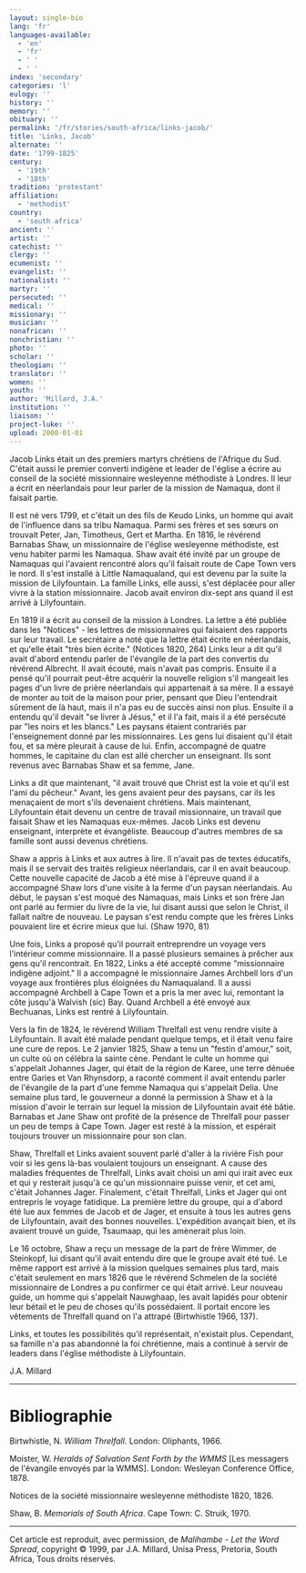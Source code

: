 ```yaml
---
layout: single-bio
lang: 'fr'
languages-available:
  - 'en'
  - 'fr'
  - ' '
  - ' '
index: 'secondary'
categories: 'l'
eulogy: ''
history: ''
memory: ''
obituary: ''
permalink: '/fr/stories/south-africa/links-jacob/'
title: 'Links, Jacob'
alternate: ''
date: '1799-1825'
century:
  - '19th'
  - '18th'
tradition: 'protestant'
affiliation:
  - 'methodist'
country:
  - 'south africa'
ancient: ''
artist: ''
catechist: ''
clergy: ''
ecumenist: ''
evangelist: ''
nationalist: ''
martyr: ''
persecuted: ''
medical: ''
missionary: ''
musician: ''
nonafrican: ''
nonchristian: ''
photo: ''
scholar: ''
theologian: ''
translator: ''
women: ''
youth: ''
author: 'Millard, J.A.'
institution: ''
liaison: ''
project-luke: ''
upload: 2000-01-01
---
```



Jacob Links était un des premiers martyrs chrétiens de l'Afrique du Sud. C'était aussi le premier converti indigène et leader de l'église a écrire au conseil de la société missionnaire wesleyenne méthodiste à Londres. Il leur a écrit en néerlandais pour leur parler de la mission de Namaqua, dont il faisait partie.

Il est né vers 1799, et c'était un des fils de Keudo Links, un homme qui avait de l'influence dans sa tribu Namaqua. Parmi ses frères et ses sœurs on trouvait Peter, Jan, Timotheus, Gert et Martha. En 1816, le révérend Barnabas Shaw, un missionnaire de l'église wesleyenne méthodiste, est venu habiter parmi les Namaqua. Shaw avait été invité par un groupe de Namaquas qui l'avaient rencontré alors qu'il faisait route de Cape Town vers le nord. Il s'est installé à Little Namaqualand, qui est devenu par la suite la mission de Lilyfountain. La famille Links, elle aussi, s'est déplacée pour aller vivre à la station missionnaire. Jacob avait environ dix-sept ans quand il est arrivé à Lilyfountain.

En 1819 il a écrit au conseil de la mission à Londres. La lettre a été publiée dans les "Notices"  - les lettres de missionnaires qui faisaient des rapports sur leur travail. Le secrétaire a noté que la lettre était écrite en néerlandais, et qu'elle était "très bien écrite." (Notices 1820, 264) Links leur a dit qu'il avait d'abord entendu parler de l'évangile de la part des convertis du révérend Albrecht. Il avait écouté, mais n'avait pas compris. Ensuite il a pensé qu'il pourrait peut-être acquérir la nouvelle religion s'il mangeait les pages d'un livre de prière néerlandais qui appartenait à sa mère. Il a essayé de monter au toit de la maison pour prier, pensant que Dieu l'entendrait sûrement de là haut, mais il n'a pas eu de succès ainsi non plus. Ensuite il a entendu qu'il devait "se livrer à Jésus," et il l'a fait, mais il a été persécuté par "les noirs et les blancs." Les paysans étaient contrariés par l'enseignement donné par les missionnaires. Les gens lui disaient qu'il était fou, et sa mère pleurait à cause de lui. Enfin, accompagné de quatre hommes, le capitaine du clan est allé chercher un enseignant. Ils sont revenus avec Barnabas Shaw et sa femme, Jane.

Links a dit que maintenant, "il avait trouvé que Christ est la voie et qu'il est l'ami du pêcheur." Avant, les gens avaient peur des paysans, car ils les menaçaient de mort s'ils devenaient chrétiens. Mais maintenant, Lilyfountain était devenu un centre de travail missionnaire, un travail que faisait Shaw et les Namaquas eux-mêmes. Jacob Links est devenu enseignant, interprète et évangéliste. Beaucoup d'autres membres de sa famille sont aussi devenus chrétiens.

Shaw a appris à Links et aux autres à lire. Il n'avait pas de textes éducatifs, mais il se servait des traités religieux néerlandais, car il en avait beaucoup. Cette nouvelle capacité de Jacob a été mise à l'épreuve quand il a accompagné Shaw lors d'une visite à la ferme d'un paysan néerlandais. Au début, le paysan s'est moqué des Namaquas, mais Links et son frère Jan ont parlé au fermier du livre de la vie, lui disant aussi que selon le Christ, il fallait naître de nouveau. Le paysan s'est rendu compte que les frères Links pouvaient lire et écrire mieux que lui. (Shaw 1970, 81)

Une fois, Links a proposé qu'il pourrait entreprendre un voyage vers l'intérieur comme missionnaire. Il a passé plusieurs semaines à prêcher aux gens qu'il rencontrait. En 1822, Links a été accepté comme "missionnaire indigène adjoint." Il a accompagné le missionnaire James Archbell lors d'un voyage aux frontières plus éloignées du Namaqualand. Il a aussi accompagné Archbell à Cape Town et a pris la mer avec lui, remontant la côte jusqu'à Walvish (sic) Bay. Quand Archbell a été envoyé aux Bechuanas, Links est rentré à Lilyfountain.

Vers la fin de 1824, le révérend William Threlfall est venu rendre visite à Lilyfountain. Il avait été malade pendant quelque temps, et il était venu faire une cure de repos. Le 2 janvier 1825, Shaw a tenu un "festin d'amour," soit, un culte où on célébra la sainte cène. Pendant le culte un homme qui s'appelait Johannes Jager, qui était de la région de Karee, une terre dénuée entre Garies et Van Rhynsdorp, a raconté comment il avait entendu parler de l'évangile de la part d'une femme Namaqua qui s'appelait Delia. Une semaine plus tard, le gouverneur a donné la permission à Shaw et à la mission d'avoir le terrain sur lequel la mission de Lilyfountain avait été bâtie. Barnabas et Jane Shaw ont profité de la présence de Threlfall pour passer un peu de temps à Cape Town. Jager est resté à la mission, et espérait toujours trouver un missionnaire pour son clan.

Shaw, Threlfall et Links avaient souvent parlé d'aller à la rivière Fish pour voir si les gens là-bas voulaient toujours un enseignant. A cause des maladies fréquentes de Threlfall, Links avait choisi un ami qui irait avec eux et qui y resterait jusqu'à ce qu'un missionnaire puisse venir, et cet ami, c'était Johannes Jager. Finalement, c'était Threlfall, Links et Jager qui ont entrepris le voyage fatidique. La première lettre du groupe, qui a d'abord été lue aux femmes de Jacob et de Jager, et ensuite à tous les autres gens de Lilyfountain, avait des bonnes nouvelles. L'expédition avançait bien, et ils avaient trouvé un guide, Tsaumaap, qui les amènerait plus loin.

Le 16 octobre, Shaw a reçu un message de la part de frère Wimmer, de Steinkopf, lui disant qu'il avait entendu dire que le groupe avait été tué. Le même rapport est arrivé à la mission quelques semaines plus tard, mais c'était seulement en mars 1826 que le révérend Schmelen de la société missionnaire de Londres a pu confirmer ce qui était arrivé. Leur nouveau guide, un homme qui s'appelait Nauwghaap, les avait lapidés pour obtenir leur bétail et le peu de choses qu'ils possédaient. Il portait encore les vêtements de Threlfall quand on l'a attrapé (Birtwhistle 1966, 137).

Links, et toutes les possibilités qu'il représentait, n'existait plus. Cependant, sa famille n'a pas abandonné la foi chrétienne, mais a continué à servir de leaders dans l'église méthodiste à Lilyfountain.

J.A. Millard

---

# Bibliographie

Birtwhistle, N. *William Threlfall*. London: Oliphants, 1966.

Moister, W. *Heralds of Salvation Sent Forth by the WMMS* [Les messagers de l'évangile envoyés par la WMMS]. London: Wesleyan Conference Office, 1878.

Notices de la société missionnaire wesleyenne méthodiste 1820, 1826.

Shaw, B. *Memorials of South Africa*. Cape Town: C. Struik, 1970.

---

Cet article est reproduit, avec permission, de *Malihambe - Let the Word Spread*, copyright © 1999, par J.A. Millard, Unisa Press, Pretoria, South Africa, Tous droits réservés.